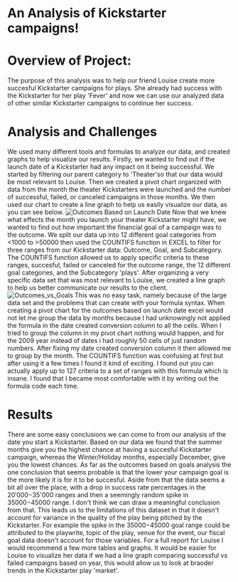 # An Analysis of Kickstarter campaigns!
# Overview of Project: 
The purpose of this analysis was to help our friend Louise create more succesful Kickstarter campaigns for plays. She already had success with the Kickstarter for her play 'Fever' and now we can use our analyzed data of other similar Kickstarter campaigns to continue her success. 
# Analysis and Challenges
We used many different tools and formulas to analyze our data, and created graphs to help visualize our results. Firstly, we wanted to find out if the launch date of a Kickstarter had any impact on it being successful. We started by filtering our parent category to 'Theater'so that our data would be most relevant to Louise. Then we created a pivot chart organized with data from the month the theater Kickstarters were launched and the number of successful, failed, or canceled campaigns in those months. We then used our chart to create a line graph to help us easily visualize our data, as you can see below.
![Outcomes Based on Launch Date](https://user-images.githubusercontent.com/82848585/116466267-45f32980-a83c-11eb-9a78-a6402069e4ca.png)
Now that we knew what effects the month you launch your theater Kickstarter might have, we wanted to find out how important the financial goal of a campaign was to the outcome. We split our data up into 12 different goal categories from <1000 to >50000 then used the COUNTIFS function in EXCEL to filter for three ranges from our Kickstarter data: Outcome, Goal, and Subcategory. The COUNTIFS function allowed us to apply specific criteria to these ranges, succesful, failed or canceled for the outcome range, the 12 different goal categories, and the Subcategory 'plays'. After organizing a very specific data set that was most relevant to Louise, we created a line graph to help us better communicate our results to the client. 
![Outcomes_vs_Goals](https://user-images.githubusercontent.com/82848585/116821039-257de480-ab46-11eb-8db5-b4f3a8d6cc15.png)
This was no easy task, namely because of the large data set and the problems that can create with your formula syntax. When creating a pivot chart for the outcomes based on launch date excel would not let me group the data by months because I had unknowingly not applied the formula in the date created conversion column to all the cells. When I tried to group the column in my pivot chart nothing would happen, and for the 2009 year instead of dates i had roughly 50 cells of just random numbers. After fixing my date created conversion column it then allowed me to group by the month. The COUNTIFS function was confusing at first but after using it a few times I found it kind of exciting. I found out you can actually apply up to 127 criteria to a set of ranges with this formula which is insane. I found that I became most comfortable with it by writing out the formula code each time.
# Results
There are some easy conclusions we can come to from our analysis of the date you start a Kickstarter. Based on our data we found that the summer months give you the highest chance at having a succesful Kickstarter campaign, whereas the Winter/Holiday months, especially December, give you the lowest chances. As far as the outcomes based on goals analysis the one conclusion that seems probable is that the lower your campaign goal is the more likely it is for it to be succesful. Aside from that the data seems a bit all over the place, with a drop in success rate percentages in the $20'000-$35'000 ranges and then a seemingly random spike in $35000-$45000 range. I don't think we can draw a meaningful conclusion from that. This leads us to the limitations of this dataset in that it doesn't account for variance in the quality of the play being pitched by the Kickstarter. For example the spike in the $35000-$45000 goal range could be attributed to the playwrite, topic of the play, venue for the event, our fiscal goal data doesn't account for those variables. For a full report for Louise I would recommend a few more tables and graphs. It would be easier for Louise to visualize her data if we had a line graph comparing successful vs failed campaigns based on year, this would allow us to look at braoder trends in the Kickstarter play 'market'.

